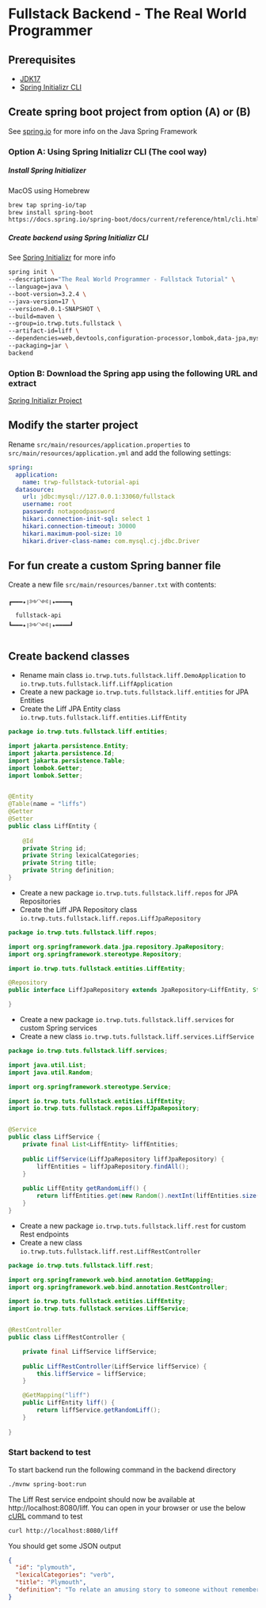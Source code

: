 # Fullstack Backend - The Real World Programmer

## Prerequisites
* [JDK17](https://jdk.java.net/17/)
* [Spring Initializr CLI](https://docs.spring.io/spring-boot/docs/3.2.4/reference/html/cli.html)


## Create spring boot project from option (A) or (B)
See [spring.io](https://spring.io/) for more info on the Java Spring Framework
### Option A: Using Spring Initializr CLI (The cool way)
##### Install Spring Initializer
MacOS using Homebrew
```bash
brew tap spring-io/tap
brew install spring-boot
https://docs.spring.io/spring-boot/docs/current/reference/html/cli.html
```

##### Create backend using Spring Initializr CLI
See [Spring Initializr](https://start.spring.io) for more info
```bash
spring init \
--description="The Real World Programmer - Fullstack Tutorial" \
--language=java \
--boot-version=3.2.4 \
--java-version=17 \
--version=0.0.1-SNAPSHOT \
--build=maven \
--group=io.trwp.tuts.fullstack \
--artifact-id=liff \
--dependencies=web,devtools,configuration-processor,lombok,data-jpa,mysql \
--packaging=jar \
backend
```

### Option B: Download the Spring app using the following URL and extract
[Spring Initializr Project](https://start.spring.io/#!type=maven-project&language=java&platformVersion=3.2.4&packaging=jar&jvmVersion=17&groupId=io.trwp.tuts.fullstack&artifactId=liff&name=liff&description=The%20Real%20World%20Programmer%20-%20Fullstack%20Tutorial&packageName=io.trwp.tuts.fullstack.liff&dependencies=web,devtools,configuration-processor,lombok,data-jpa,mysql)

##  Modify the starter project
Rename `src/main/resources/application.properties` to `src/main/resources/application.yml` and add the following settings:

```yaml
spring:
  application:
    name: trwp-fullstack-tutorial-api
  datasource:
    url: jdbc:mysql://127.0.0.1:33060/fullstack
    username: root
    password: notagoodpassword
    hikari.connection-init-sql: select 1
    hikari.connection-timeout: 30000
    hikari.maximum-pool-size: 10
    hikari.driver-class-name: com.mysql.cj.jdbc.Driver
```

## For fun create a custom Spring banner file

Create a new file `src/main/resources/banner.txt` with contents:

```text
┏━━━✦❘༻༺❘✦━━━━┓
  fullstack-api
┗━━━✦❘༻༺❘✦━━━━┛
```

## Create backend classes

* Rename main class `io.trwp.tuts.fullstack.liff.DemoApplication` to `io.trwp.tuts.fullstack.liff.LiffApplication`
* Create a new package `io.trwp.tuts.fullstack.liff.entities` for JPA Entities
* Create the Liff JPA Entity class `io.trwp.tuts.fullstack.liff.entities.LiffEntity`

```java
package io.trwp.tuts.fullstack.liff.entities;

import jakarta.persistence.Entity;
import jakarta.persistence.Id;
import jakarta.persistence.Table;
import lombok.Getter;
import lombok.Setter;


@Entity
@Table(name = "liffs")
@Getter
@Setter
public class LiffEntity {
    
    @Id
    private String id;
    private String lexicalCategories;
    private String title;
    private String definition;
}
```

* Create a new package `io.trwp.tuts.fullstack.liff.repos` for JPA Repositories
* Create the Liff JPA Repository class `io.trwp.tuts.fullstack.liff.repos.LiffJpaRepository`

```java
package io.trwp.tuts.fullstack.liff.repos;

import org.springframework.data.jpa.repository.JpaRepository;
import org.springframework.stereotype.Repository;

import io.trwp.tuts.fullstack.entities.LiffEntity;

@Repository
public interface LiffJpaRepository extends JpaRepository<LiffEntity, String> {

}
```

* Create a new package `io.trwp.tuts.fullstack.liff.services` for custom Spring services
* Create a new class `io.trwp.tuts.fullstack.liff.services.LiffService`

```java
package io.trwp.tuts.fullstack.liff.services;

import java.util.List;
import java.util.Random;

import org.springframework.stereotype.Service;

import io.trwp.tuts.fullstack.entities.LiffEntity;
import io.trwp.tuts.fullstack.repos.LiffJpaRepository;


@Service
public class LiffService {
    private final List<LiffEntity> liffEntities;
    
    public LiffService(LiffJpaRepository liffJpaRepository) {
        liffEntities = liffJpaRepository.findAll();
    }
    
    public LiffEntity getRandomLiff() {
        return liffEntities.get(new Random().nextInt(liffEntities.size()));
    }
}
```

* Create a new package `io.trwp.tuts.fullstack.liff.rest` for custom Rest endpoints
* Create a new class `io.trwp.tuts.fullstack.liff.rest.LiffRestController`

```java
package io.trwp.tuts.fullstack.liff.rest;

import org.springframework.web.bind.annotation.GetMapping;
import org.springframework.web.bind.annotation.RestController;

import io.trwp.tuts.fullstack.entities.LiffEntity;
import io.trwp.tuts.fullstack.services.LiffService;


@RestController
public class LiffRestController {

    private final LiffService liffService;
    
    public LiffRestController(LiffService liffService) {
        this.liffService = liffService;
    }

    @GetMapping("liff")
    public LiffEntity liff() {
        return liffService.getRandomLiff();
    }
    
}
```

### Start backend to test
To start backend run the following command in the backend directory
```bash
./mvnw spring-boot:run
```

The Liff Rest service endpoint should now be available at http://localhost:8080/liff. 
You can open in your browser or use the below [cURL](https://curl.se/) command to test

```bash
curl http://localhost:8080/liff
```

You should get some JSON output
```json
{
  "id": "plymouth",
  "lexicalCategories": "verb",
  "title": "Plymouth",
  "definition": "To relate an amusing story to someone without remembering that it was they who told it to you in the first place."
}
```
